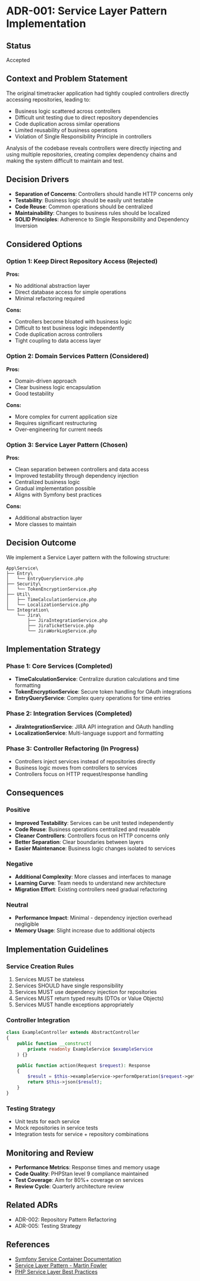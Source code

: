 # ADR-001: Service Layer Pattern Implementation

## Status
Accepted

## Context and Problem Statement
The original timetracker application had tightly coupled controllers directly accessing repositories, leading to:
- Business logic scattered across controllers
- Difficult unit testing due to direct repository dependencies
- Code duplication across similar operations
- Limited reusability of business operations
- Violation of Single Responsibility Principle in controllers

Analysis of the codebase reveals controllers were directly injecting and using multiple repositories, creating complex dependency chains and making the system difficult to maintain and test.

## Decision Drivers
- **Separation of Concerns**: Controllers should handle HTTP concerns only
- **Testability**: Business logic should be easily unit testable
- **Code Reuse**: Common operations should be centralized
- **Maintainability**: Changes to business rules should be localized
- **SOLID Principles**: Adherence to Single Responsibility and Dependency Inversion

## Considered Options

### Option 1: Keep Direct Repository Access (Rejected)
**Pros:**
- No additional abstraction layer
- Direct database access for simple operations
- Minimal refactoring required

**Cons:**
- Controllers become bloated with business logic
- Difficult to test business logic independently
- Code duplication across controllers
- Tight coupling to data access layer

### Option 2: Domain Services Pattern (Considered)
**Pros:**
- Domain-driven approach
- Clear business logic encapsulation
- Good testability

**Cons:**
- More complex for current application size
- Requires significant restructuring
- Over-engineering for current needs

### Option 3: Service Layer Pattern (Chosen)
**Pros:**
- Clean separation between controllers and data access
- Improved testability through dependency injection
- Centralized business logic
- Gradual implementation possible
- Aligns with Symfony best practices

**Cons:**
- Additional abstraction layer
- More classes to maintain

## Decision Outcome
We implement a Service Layer pattern with the following structure:

```
App\Service\
├── Entry\
│   └── EntryQueryService.php
├── Security\
│   └── TokenEncryptionService.php
├── Util\
│   ├── TimeCalculationService.php
│   └── LocalizationService.php
└── Integration\
    └── Jira\
        ├── JiraIntegrationService.php
        ├── JiraTicketService.php
        └── JiraWorkLogService.php
```

## Implementation Strategy

### Phase 1: Core Services (Completed)
- **TimeCalculationService**: Centralize duration calculations and time formatting
- **TokenEncryptionService**: Secure token handling for OAuth integrations
- **EntryQueryService**: Complex query operations for time entries

### Phase 2: Integration Services (Completed)
- **JiraIntegrationService**: JIRA API integration and OAuth handling
- **LocalizationService**: Multi-language support and formatting

### Phase 3: Controller Refactoring (In Progress)
- Controllers inject services instead of repositories directly
- Business logic moves from controllers to services
- Controllers focus on HTTP request/response handling

## Consequences

### Positive
- **Improved Testability**: Services can be unit tested independently
- **Code Reuse**: Business operations centralized and reusable
- **Cleaner Controllers**: Controllers focus on HTTP concerns only
- **Better Separation**: Clear boundaries between layers
- **Easier Maintenance**: Business logic changes isolated to services

### Negative
- **Additional Complexity**: More classes and interfaces to manage
- **Learning Curve**: Team needs to understand new architecture
- **Migration Effort**: Existing controllers need gradual refactoring

### Neutral
- **Performance Impact**: Minimal - dependency injection overhead negligible
- **Memory Usage**: Slight increase due to additional objects

## Implementation Guidelines

### Service Creation Rules
1. Services MUST be stateless
2. Services SHOULD have single responsibility
3. Services MUST use dependency injection for repositories
4. Services MUST return typed results (DTOs or Value Objects)
5. Services MUST handle exceptions appropriately

### Controller Integration
```php
class ExampleController extends AbstractController
{
    public function __construct(
        private readonly ExampleService $exampleService
    ) {}

    public function action(Request $request): Response
    {
        $result = $this->exampleService->performOperation($request->get('param'));
        return $this->json($result);
    }
}
```

### Testing Strategy
- Unit tests for each service
- Mock repositories in service tests
- Integration tests for service + repository combinations

## Monitoring and Review
- **Performance Metrics**: Response times and memory usage
- **Code Quality**: PHPStan level 9 compliance maintained
- **Test Coverage**: Aim for 80%+ coverage on services
- **Review Cycle**: Quarterly architecture review

## Related ADRs
- ADR-002: Repository Pattern Refactoring
- ADR-005: Testing Strategy

## References
- [Symfony Service Container Documentation](https://symfony.com/doc/current/service_container.html)
- [Service Layer Pattern - Martin Fowler](https://martinfowler.com/eaaCatalog/serviceLayer.html)
- [PHP Service Layer Best Practices](https://matthiasnoback.nl/2017/04/service-locator-is-an-anti-pattern/)